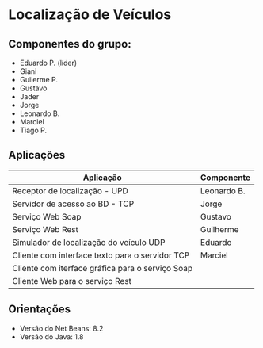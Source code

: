 # Localiza&ccedil;&atilde;o de Ve&iacute;culos

## Componentes do grupo:

 * Eduardo P. (l&iacute;der)
 * Giani
 * Guilerme P.
 * Gustavo
 * Jader
 * Jorge
 * Leonardo B.
 * Marciel
 * Tiago P.

## Aplica&ccedil;&otilde;es

| Aplica&ccedil;&atilde;o | Componente |
| ------------------------|------------|
| Receptor de localiza&ccedil;&atilde;o - UPD | Leonardo B. |
| Servidor de acesso ao BD - TCP | Jorge |
| Servi&ccedil;o Web Soap | Gustavo |
| Servi&ccedil;o Web Rest | Guilherme |
| Simulador de localiza&ccedil;&atilde;o do ve&iacute;culo UDP | Eduardo |
| Cliente com interface texto para o servidor TCP | Marciel  |
| Cliente com iterface gr&aacute;fica para o servi&ccedil;o Soap |  |
| Cliente Web para o servi&ccedil;o Rest |  |

## Orienta&ccedil;&otilde;es

 * Vers&atilde;o do Net Beans: 8.2
 * Vers&atilde;o do Java: 1.8
